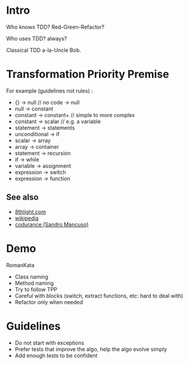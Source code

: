 # Intro
Who knows TDD? Red-Green-Refactor?

Who uses TDD? always?

Classical TDD a-la-Uncle Bob.

# Transformation Priority Premise
For example (guidelines not rules) :

* {} -> null // no code -> null
* null -> constant
* constant -> constant+ // simple to more complex
* constant -> scalar // e.g. a variable
* statement -> statements
* unconditional -> if
* scalar -> array
* array -> container
* statement -> recursion
* if -> while
* variable -> assignment
* expression -> switch
* expression -> function

## See also
* [8thlight.com](http://blog.8thlight.com/uncle-bob/2013/05/27/TheTransformationPriorityPremise.html)
* [wikipedia](http://en.wikipedia.org/wiki/Transformation_Priority_Premise)
* [codurance (Sandro Mancuso)](http://codurance.com/videos/)

# Demo

RomanKata

* Class naming
* Method naming
* Try to follow TPP
* Careful with blocks (switch, extract functions, etc: hard to deal with)
* Refactor only when needed

# Guidelines

* Do not start with exceptions
* Prefer tests that improve the algo, help the algo evolve simply
* Add enough tests to be confident
